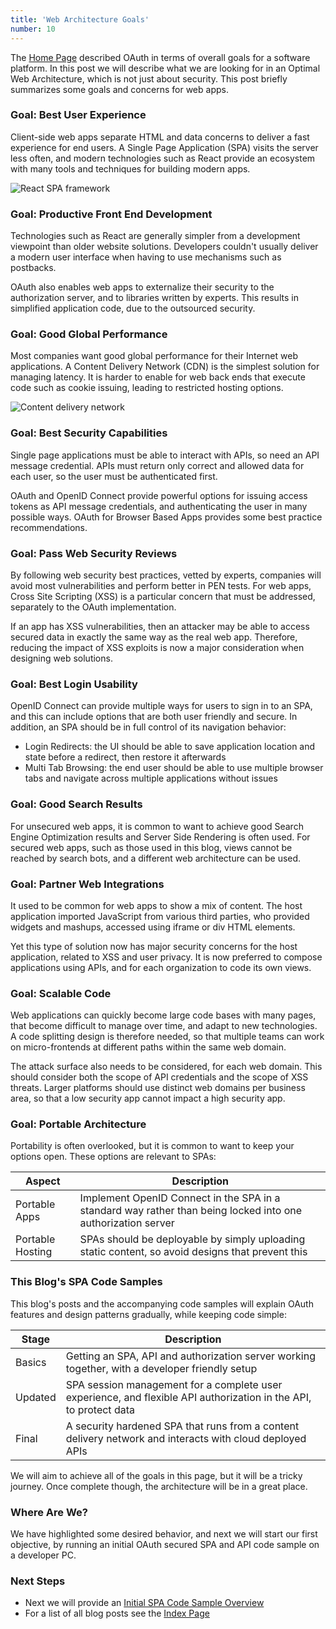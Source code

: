 ```yaml
---
title: 'Web Architecture Goals'
number: 10
---
```


The [Home Page](/) described OAuth in terms of overall goals for a software platform. In this post we will describe what we are looking for in an Optimal Web Architecture, which is not just about security. This post briefly summarizes some goals and concerns for web apps.

### Goal: Best User Experience

Client-side web apps separate HTML and data concerns to deliver a fast experience for end users. A Single Page Application (SPA) visits the server less often, and modern technologies such as React provide an ecosystem with many tools and techniques for building modern apps.

![React SPA framework](/images/10/react.jpg)

### Goal: Productive Front End Development

Technologies such as React are generally simpler from a development viewpoint than older website solutions. Developers couldn't usually deliver a modern user interface when having to use mechanisms such as postbacks.

OAuth also enables web apps to externalize their security to the authorization server, and to libraries written by experts. This results in simplified application code, due to the outsourced security.

### Goal: Good Global Performance

Most companies want good global performance for their Internet web applications. A Content Delivery Network (CDN) is the simplest solution for managing latency. It is harder to enable for web back ends that execute code such as cookie issuing, leading to restricted hosting options.

![Content delivery network](/images/10/cdn.jpg)

### Goal: Best Security Capabilities

Single page applications must be able to interact with APIs, so need an API message credential. APIs must return only correct and allowed data for each user, so the user must be authenticated first.

OAuth and OpenID Connect provide powerful options for issuing access tokens as API message credentials, and authenticating the user in many possible ways. OAuth for Browser Based Apps provides some best practice recommendations.

### Goal: Pass Web Security Reviews

By following web security best practices, vetted by experts, companies will avoid most vulnerabilities and perform better in PEN tests. For web apps, Cross Site Scripting (XSS) is a particular concern that must be addressed, separately to the OAuth implementation.

If an app has XSS vulnerabilities, then an attacker may be able to access secured data in exactly the same way as the real web app. Therefore, reducing the impact of XSS exploits is now a major consideration when designing web solutions.

### Goal: Best Login Usability

OpenID Connect can provide multiple ways for users to sign in to an SPA, and this can include options that are both user friendly and secure. In addition, an SPA should be in full control of its navigation behavior:

- Login Redirects: the UI should be able to save application location and state before a redirect, then restore it afterwards
- Multi Tab Browsing: the end user should be able to use multiple browser tabs and navigate across multiple applications without issues

### Goal: Good Search Results

For unsecured web apps, it is common to want to achieve good Search Engine Optimization results and Server Side Rendering is often used. For secured web apps, such as those used in this blog, views cannot be reached by search bots, and a different web architecture can be used.

### Goal: Partner Web Integrations

It used to be common for web apps to show a mix of content. The host application imported JavaScript from various third parties, who provided widgets and mashups, accessed using iframe or div HTML elements.

Yet this type of solution now has major security concerns for the host application, related to XSS and user privacy. It is now preferred to compose applications using APIs, and for each organization to code its own views.

### Goal: Scalable Code

Web applications can quickly become large code bases with many pages, that become difficult to manage over time, and adapt to new technologies. A code splitting design is therefore needed, so that multiple teams can work on micro-frontends at different paths within the same web domain.

The attack surface also needs to be considered, for each web domain. This should consider both the scope of API credentials and the scope of XSS threats. Larger platforms should use distinct web domains per business area, so that a low security app cannot impact a high security app.

### Goal: Portable Architecture

Portability is often overlooked, but it is common to want to keep your options open. These options are relevant to SPAs:

| Aspect | Description |
| ------ | ----------- |
| Portable Apps	| Implement OpenID Connect in the SPA in a standard way rather than being locked into one authorization server |
| Portable Hosting | SPAs should be deployable by simply uploading static content, so avoid designs that prevent this |

### This Blog's SPA Code Samples

This blog's posts and the accompanying code samples will explain OAuth features and design patterns gradually, while keeping code simple:

| Stage | Description |
| ----- | ----------- |
| Basics | Getting an SPA, API and authorization server working together, with a developer friendly setup |
| Updated | SPA session management for a complete user experience, and flexible API authorization in the API, to protect data |
| Final | A security hardened SPA that runs from a content delivery network and interacts with cloud deployed APIs |

We will aim to achieve all of the goals in this page, but it will be a tricky journey. Once complete though, the architecture will be in a great place.

### Where Are We?

We have highlighted some desired behavior, and next we will start our first objective, by running an initial OAuth secured SPA and API code sample on a developer PC.

### Next Steps

- Next we will provide an [Initial SPA Code Sample Overview](/posts/basicspa-overview)
- For a list of all blog posts see the [Index Page](/posts/index)
